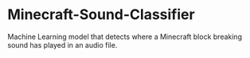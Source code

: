 # Minecraft-Sound-Classifier
Machine Learning model that detects where a Minecraft block breaking sound has played in an audio file.
